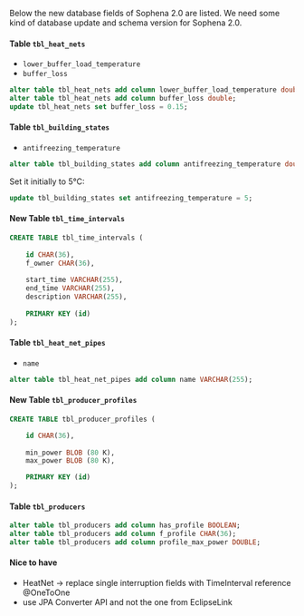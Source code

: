 Below the new database fields of Sophena 2.0 are listed. We need some kind of
database update and schema version for Sophena 2.0.

#### Table `tbl_heat_nets`

* `lower_buffer_load_temperature`
* `buffer_loss`

```sql
alter table tbl_heat_nets add column lower_buffer_load_temperature double;
alter table tbl_heat_nets add column buffer_loss double;
update tbl_heat_nets set buffer_loss = 0.15;
```

#### Table `tbl_building_states`

* `antifreezing_temperature`

```sql
alter table tbl_building_states add column antifreezing_temperature double;
```

Set it initially to 5°C:

```sql
update tbl_building_states set antifreezing_temperature = 5;
```

#### New Table `tbl_time_intervals`

```sql
CREATE TABLE tbl_time_intervals (
    
    id CHAR(36),
    f_owner CHAR(36),
    
    start_time VARCHAR(255),
    end_time VARCHAR(255),
    description VARCHAR(255),
    
    PRIMARY KEY (id)
);
```

#### Table `tbl_heat_net_pipes`

* `name`

```sql
alter table tbl_heat_net_pipes add column name VARCHAR(255);
```


#### New Table `tbl_producer_profiles`


```sql
CREATE TABLE tbl_producer_profiles (

    id CHAR(36),
    
    min_power BLOB (80 K),
    max_power BLOB (80 K),

    PRIMARY KEY (id)
);
```

#### Table `tbl_producers`

```sql
alter table tbl_producers add column has_profile BOOLEAN;
alter table tbl_producers add column f_profile CHAR(36);
alter table tbl_producers add column profile_max_power DOUBLE;
```


#### Nice to have

* HeatNet -> replace single interruption fields with TimeInterval reference @OneToOne
* use JPA Converter API and not the one from EclipseLink
